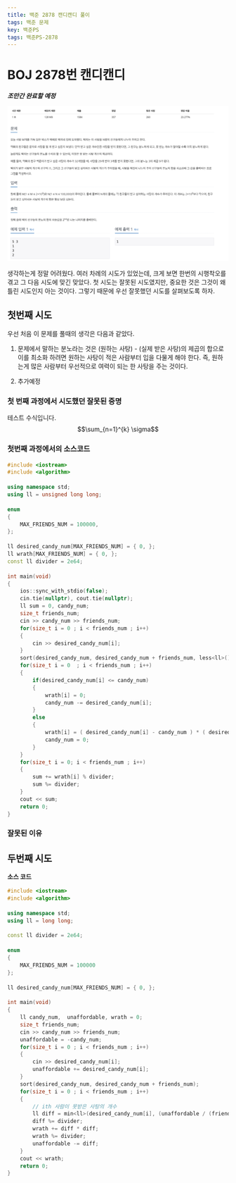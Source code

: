 ```yaml
---
title: 백준 2878 캔디캔디 풀이
tags: 백준 문제
key: 백준PS
tags: 백준PS-2878
---
```


# BOJ 2878번 캔디캔디
 ***조만간 완료할 예정***
<center><img src="/image/2020-01-22/2878candy.png"></center>

생각하는게 정말 어려웠다. 여러 차례의 시도가 있었는데, 크게 보면 한번의 시행착오를 겪고 그 다음 시도에 맞긴 맞았다. 첫 시도는 잘못된 시도였지만, 중요한 것은 그것이 왜 틀린 시도인지 아는 것이다. 그렇기 때문에 우선 잘못했던 시도를 살펴보도록 하자.

## 첫번째 시도

우선 처음 이 문제를 풀때의 생각은 다음과 같았다.

1. 문제에서 말하는 분노라는 것은 (원하는 사탕) - (실제 받은 사탕)의 제곱의 합으로 이를 최소화 하려면 원하는 사탕이 적은 사람부터 입을 다물게 해야 한다. 즉, 원하는게 많은 사람부터 우선적으로 여력이 되는 한 사탕을 주는 것이다.

2. 추가예정


### 첫 번째 과정에서 시도했던 잘못된 증명
테스트 수식입니다.
$$\sum_{n=1}^{k} \sigma$$


### 첫번째 과정에서의 소스코드
```cpp
#include <iostream>
#include <algorithm>

using namespace std;
using ll = unsigned long long;

enum
{
    MAX_FRIENDS_NUM = 100000,
};

ll desired_candy_num[MAX_FRIENDS_NUM] = { 0, };
ll wrath[MAX_FRIENDS_NUM] = { 0, };
const ll divider = 2e64;

int main(void)
{
    ios::sync_with_stdio(false);
    cin.tie(nullptr), cout.tie(nullptr);
    ll sum = 0, candy_num;
    size_t friends_num;
    cin >> candy_num >> friends_num;
    for(size_t i = 0 ; i < friends_num ; i++)
    {
        cin >> desired_candy_num[i];
    }
    sort(desired_candy_num, desired_candy_num + friends_num, less<ll>());
    for(size_t i = 0  ; i < friends_num ; i++)
    {
        if(desired_candy_num[i] <= candy_num)
        {
            wrath[i] = 0;
            candy_num -= desired_candy_num[i];
        }
        else
        {
            wrath[i] = ( desired_candy_num[i] - candy_num ) * ( desired_candy_num[i] - candy_num );
            candy_num = 0;
        }
    }
    for(size_t i = 0; i < friends_num ; i++)
    {
        sum += wrath[i] % divider;
        sum %= divider;
    }
    cout << sum;
    return 0;
}
```

### 잘못된 이유


## 두번째 시도

**소스 코드**
```cpp
#include <iostream>
#include <algorithm>

using namespace std;
using ll = long long;

const ll divider = 2e64;

enum 
{
    MAX_FRIENDS_NUM = 100000
};

ll desired_candy_num[MAX_FRIENDS_NUM] = { 0, };

int main(void)
{
    ll candy_num,  unaffordable, wrath = 0;
    size_t friends_num;
    cin >> candy_num >> friends_num;
    unaffordable = -candy_num;
    for(size_t i = 0 ; i < friends_num ; i++)
    {
        cin >> desired_candy_num[i];
        unaffordable += desired_candy_num[i];
    }
    sort(desired_candy_num, desired_candy_num + friends_num);
    for(size_t i = 0 ; i < friends_num ; i++)
    {
        // ith 사람이 못받은 사탕의 개수
        ll diff = min<ll>(desired_candy_num[i], (unaffordable / (friends_num - i)));
        diff %= divider;
        wrath += diff * diff;
        wrath %= divider;
        unaffordable -= diff;
    }
    cout << wrath;
    return 0;
}
```